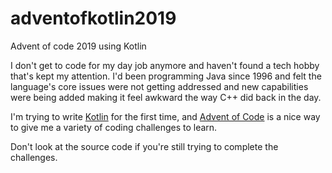 # adventofkotlin2019
Advent of code 2019 using Kotlin

I don't get to code for my day job anymore and haven't found a tech hobby that's kept my attention.  I'd been programming Java since 1996 and felt the language's core issues were not getting addressed and new capabilities were being added making it feel awkward the way C++ did back in the day.

I'm trying to write <a href="https://kotlinlang.org/">Kotlin</a> for the first time, and <a href="https://adventofcode.com/">Advent of Code</a> is a nice way to give me a variety of coding challenges to learn.

Don't look at the source code if you're still trying to complete the challenges.
